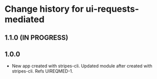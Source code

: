 # Change history for ui-requests-mediated

## 1.1.0 (IN PROGRESS)


## 1.0.0

* New app created with stripes-cli. Updated module after created with stripes-cli. Refs UIREQMED-1.
